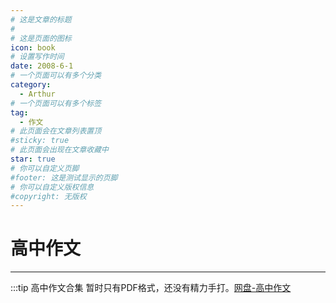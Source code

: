 ```yaml
---
# 这是文章的标题
#
# 这是页面的图标
icon: book
# 设置写作时间
date: 2008-6-1
# 一个页面可以有多个分类
category:
  - Arthur
# 一个页面可以有多个标签
tag:
  - 作文
# 此页面会在文章列表置顶
#sticky: true
# 此页面会出现在文章收藏中
star: true
# 你可以自定义页脚
#footer: 这是测试显示的页脚
# 你可以自定义版权信息
#copyright: 无版权
---
```

# 高中作文

---

:::tip 高中作文合集
暂时只有PDF格式，还没有精力手打。[网盘-高中作文](http://ddns.4a1801.life:5244/Onedrive-4A1801/%E6%88%91%E7%9A%84%E6%96%87%E6%A1%A3/%E5%86%AF%E6%80%9D%E8%BF%9C%E6%96%87%E9%9B%86/2.%E9%AB%98%E4%B8%AD)
